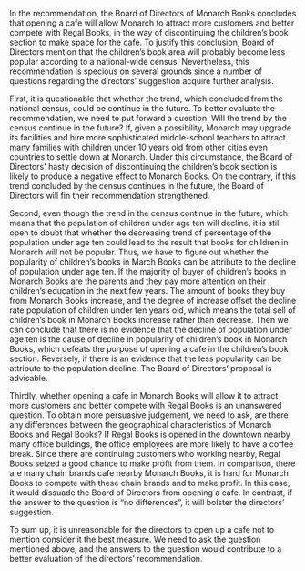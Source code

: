 In the recommendation, the Board of Directors of Monarch Books concludes that opening a cafe will allow Monarch to attract more customers and better compete with Regal Books, in the way of discontinuing the children’s book section to make space for the cafe. To justify this conclusion, Board of Directors mention that the children’s book area will probably become less popular according to a national-wide census. Nevertheless, this recommendation is specious on several grounds since a number of questions regarding the directors’ suggestion acquire further analysis.

First, it is questionable that whether the trend, which concluded from the national census, could be continue in the future. To better evaluate the recommendation, we need to put forward a question: Will the trend by the census continue in the future? If, given a possibility, Monarch may upgrade its facilities and hire more sophisticated middle-school teachers to attract many families with children under 10 years old from other cities even countries to settle down at Monarch. Under this circumstance, the Board of Directors' hasty decision of discontinuing the children’s book section is likely to produce a negative effect to Monarch Books. On the contrary, if this trend concluded by the census continues in the future, the Board of Directors will fin their recommendation strengthened.

Second, even though the trend in the census continue in the future, which means that the population of children under age ten will decline, it is still open to doubt that whether the decreasing trend of percentage of the population under age ten could lead to the result that books for children in Monarch will not be popular. Thus, we have to figure out whether the popularity of children’s books in March Books can be attribute to the decline of population under age ten. If the majority of buyer of children’s books in Monarch Books are the parents and they pay more attention on their children’s education in the next few years. The amount of books they buy from Monarch Books increase, and the degree of increase offset the decline rate population of children under ten years old, which means the total sell of children’s book in Monarch Books increase rather than decrease. Then we can conclude that there is no evidence that the decline of population under age ten is the cause of decline in popularity of children’s book in Monarch Books, which defeats the purpose of opening a cafe in the children’s book section. Reversely, if there is an evidence that the less popularity can be attribute to the population decline. The Board of Directors’ proposal is advisable.

Thirdly, whether opening a cafe in Monarch Books will allow it to attract more customers and better compete with Regal Books is an unanswered question. To obtain more persuasive judgement, we need to ask, are there any differences between the geographical characteristics of Monarch Books and Regal Books? If Regal Books is opened in the downtown nearby many office buildings, the office employees are more likely to have a coffee break. Since there are continuing customers who working nearby, Regal Books seized a good chance to make profit from them. In comparison, there are many chain brands cafe nearby Monarch Books, it is hard for Monarch Books to compete with these chain brands and to make profit. In this case, it would dissuade the Board of Directors from opening a cafe. In contrast, if the answer to the question is “no differences”, it will bolster the directors’ suggestion.

To sum up, it is unreasonable for the directors to open up a cafe not to mention consider it the best measure. We need to ask the question mentioned above, and the answers to the question would contribute to a better evaluation of the directors’ recommendation.
